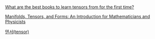 [What are the best books to learn tensors from for the first time?](https://www.quora.com/What-are-the-best-books-to-learn-tensors-from-for-the-first-time)

[Manifolds, Tensors, and Forms: An Introduction for Mathematicians and Physicists](https://www.amazon.com/Manifolds-Tensors-Forms-Introduction-Mathematicians/dp/1107042194/ref=sr_1_1?ie=UTF8&qid=1477968367&sr=8-1&keywords=manifolds+tensors+and+forms)

[텐서(tensor)](https://ghebook.blogspot.kr/2011/06/tensor.html)
